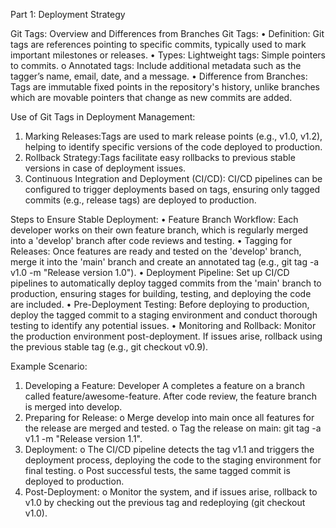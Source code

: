 Part 1: Deployment Strategy

Git Tags: Overview and Differences from Branches
Git Tags:
•	Definition: Git tags are references pointing to specific commits, typically used to mark important milestones or releases.
•	Types:
    Lightweight tags: Simple pointers to commits.
o	Annotated tags: Include additional metadata such as the tagger’s name, email, date, and a message.
•	Difference from Branches: Tags are immutable fixed points in the repository's history, unlike branches which are movable pointers that change as new commits are added.

Use of Git Tags in Deployment Management:
1.	Marking Releases:Tags are used to mark release points (e.g., v1.0, v1.2), helping to identify specific versions of the code deployed to production.
2.	Rollback Strategy:Tags facilitate easy rollbacks to previous stable versions in case of deployment issues.
3.	Continuous Integration and Deployment (CI/CD): CI/CD pipelines can be configured to trigger deployments based on tags, ensuring only tagged commits (e.g., release tags) are deployed to production.

Steps to Ensure Stable Deployment:
•	Feature Branch Workflow: Each developer works on their own feature branch, which is regularly merged into a 'develop' branch after code reviews and testing.
•	Tagging for Releases: Once features are ready and tested on the 'develop' branch, merge it into the 'main' branch and create an annotated tag (e.g., git tag -a v1.0 -m "Release version 1.0").
•	Deployment Pipeline: Set up CI/CD pipelines to automatically deploy tagged commits from the 'main' branch to production, ensuring stages for building, testing, and deploying the code are included.
•	Pre-Deployment Testing: Before deploying to production, deploy the tagged commit to a staging environment and conduct thorough testing to identify any potential issues.
•	Monitoring and Rollback: Monitor the production environment post-deployment. If issues arise, rollback using the previous stable tag (e.g., git checkout v0.9).

Example Scenario:
1.	Developing a Feature: Developer A completes a feature on a branch called feature/awesome-feature. After code review, the feature branch is merged into develop.
2.	Preparing for Release:
o	Merge develop into main once all features for the release are merged and tested.
o	Tag the release on main: git tag -a v1.1 -m "Release version 1.1".
3.	Deployment:
o	The CI/CD pipeline detects the tag v1.1 and triggers the deployment process, deploying the code to the staging environment for final testing.
o	Post successful tests, the same tagged commit is deployed to production.
4.	Post-Deployment:
o	Monitor the system, and if issues arise, rollback to v1.0 by checking out the previous tag and redeploying (git checkout v1.0).
